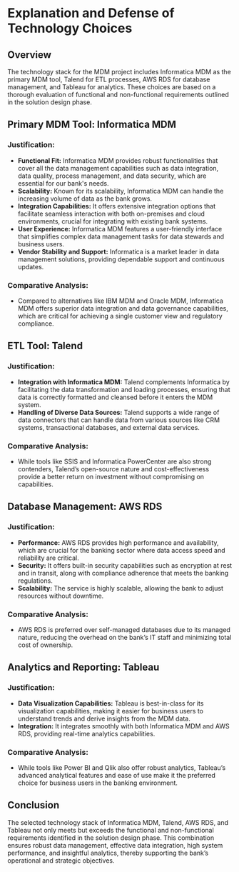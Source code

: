 # Explanation and Defense of Technology Choices

## Overview
The technology stack for the MDM project includes Informatica MDM as the primary MDM tool, Talend for ETL processes, AWS RDS for database management, and Tableau for analytics. These choices are based on a thorough evaluation of functional and non-functional requirements outlined in the solution design phase.

## Primary MDM Tool: Informatica MDM

### Justification:
- **Functional Fit:** Informatica MDM provides robust functionalities that cover all the data management capabilities such as data integration, data quality, process management, and data security, which are essential for our bank's needs.
- **Scalability:** Known for its scalability, Informatica MDM can handle the increasing volume of data as the bank grows.
- **Integration Capabilities:** It offers extensive integration options that facilitate seamless interaction with both on-premises and cloud environments, crucial for integrating with existing bank systems.
- **User Experience:** Informatica MDM features a user-friendly interface that simplifies complex data management tasks for data stewards and business users.
- **Vendor Stability and Support:** Informatica is a market leader in data management solutions, providing dependable support and continuous updates.

### Comparative Analysis:
- Compared to alternatives like IBM MDM and Oracle MDM, Informatica MDM offers superior data integration and data governance capabilities, which are critical for achieving a single customer view and regulatory compliance.

## ETL Tool: Talend

### Justification:
- **Integration with Informatica MDM:** Talend complements Informatica by facilitating the data transformation and loading processes, ensuring that data is correctly formatted and cleansed before it enters the MDM system.
- **Handling of Diverse Data Sources:** Talend supports a wide range of data connectors that can handle data from various sources like CRM systems, transactional databases, and external data services.

### Comparative Analysis:
- While tools like SSIS and Informatica PowerCenter are also strong contenders, Talend’s open-source nature and cost-effectiveness provide a better return on investment without compromising on capabilities.

## Database Management: AWS RDS

### Justification:
- **Performance:** AWS RDS provides high performance and availability, which are crucial for the banking sector where data access speed and reliability are critical.
- **Security:** It offers built-in security capabilities such as encryption at rest and in transit, along with compliance adherence that meets the banking regulations.
- **Scalability:** The service is highly scalable, allowing the bank to adjust resources without downtime.

### Comparative Analysis:
- AWS RDS is preferred over self-managed databases due to its managed nature, reducing the overhead on the bank’s IT staff and minimizing total cost of ownership.

## Analytics and Reporting: Tableau

### Justification:
- **Data Visualization Capabilities:** Tableau is best-in-class for its visualization capabilities, making it easier for business users to understand trends and derive insights from the MDM data.
- **Integration:** It integrates smoothly with both Informatica MDM and AWS RDS, providing real-time analytics capabilities.

### Comparative Analysis:
- While tools like Power BI and Qlik also offer robust analytics, Tableau’s advanced analytical features and ease of use make it the preferred choice for business users in the banking environment.

## Conclusion
The selected technology stack of Informatica MDM, Talend, AWS RDS, and Tableau not only meets but exceeds the functional and non-functional requirements identified in the solution design phase. This combination ensures robust data management, effective data integration, high system performance, and insightful analytics, thereby supporting the bank’s operational and strategic objectives.